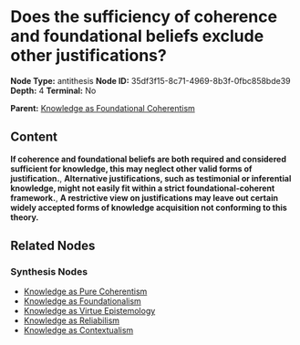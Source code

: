 # Does the sufficiency of coherence and foundational beliefs exclude other justifications?

**Node Type:** antithesis
**Node ID:** 35df3f15-8c71-4969-8b3f-0fbc858bde39
**Depth:** 4
**Terminal:** No

**Parent:** [Knowledge as Foundational Coherentism](knowledge-as-foundational-coherentism-synthesis-ea9ca626-3895-49a6-97c9-d025b68fff78.md)

## Content

**If coherence and foundational beliefs are both required and considered sufficient for knowledge, this may neglect other valid forms of justification.**, **Alternative justifications, such as testimonial or inferential knowledge, might not easily fit within a strict foundational-coherent framework.**, **A restrictive view on justifications may leave out certain widely accepted forms of knowledge acquisition not conforming to this theory.**

## Related Nodes

### Synthesis Nodes

- [Knowledge as Pure Coherentism](knowledge-as-pure-coherentism-synthesis-446f47c8-8358-4954-971b-15584a67225c.md)
- [Knowledge as Foundationalism](knowledge-as-foundationalism-synthesis-31a94afc-d85d-40d3-a678-684140bc6b99.md)
- [Knowledge as Virtue Epistemology](knowledge-as-virtue-epistemology-synthesis-921289ba-4cc0-427c-ab1f-24fbfeda2688.md)
- [Knowledge as Reliabilism](knowledge-as-reliabilism-synthesis-be7c0b3c-6017-406a-bf14-63cc84c5930b.md)
- [Knowledge as Contextualism](knowledge-as-contextualism-synthesis-bddaeb5d-2c2d-4d0a-aaf9-483afe1ddeb6.md)
